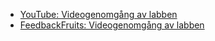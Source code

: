 - [YouTube: Videogenomgång av labben][yt]
- [FeedbackFruits: Videogenomgång av labben][fbf]

[yt]: https://youtu.be/8cBbFMVVb5o
[fbf]: https://eu.feedbackfruits.com/courses/activity-course/3c01d16c-ac9b-48bd-9c44-d58054fe6693
